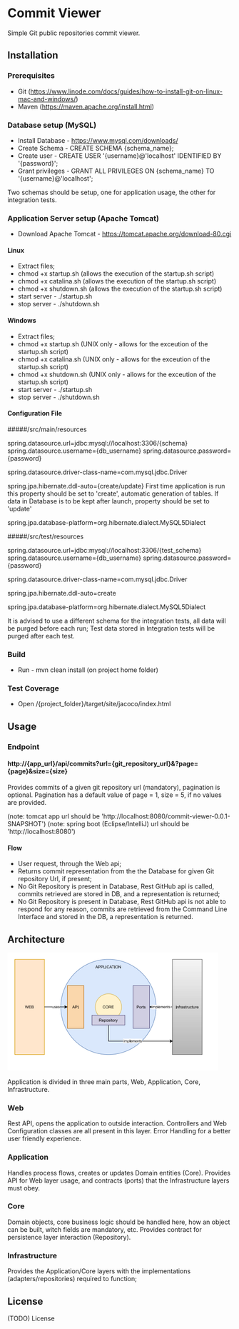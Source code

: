 # Commit Viewer

Simple Git public repositories commit viewer.

## Installation

### Prerequisites 
- Git (https://www.linode.com/docs/guides/how-to-install-git-on-linux-mac-and-windows/)
- Maven (https://maven.apache.org/install.html)

### Database setup (MySQL)

- Install Database - https://www.mysql.com/downloads/
- Create Schema - CREATE SCHEMA {schema_name};
- Create user - CREATE USER '{username}@'localhost' IDENTIFIED BY '{password}';
- Grant privileges - GRANT ALL PRIVILEGES ON {schema_name} TO '{username}@'localhost';

Two schemas should be setup, one for application usage, the other for integration tests.

### Application Server setup (Apache Tomcat)

- Download Apache Tomcat - https://tomcat.apache.org/download-80.cgi

#### Linux
- Extract files;
- chmod +x startup.sh (allows the execution of the startup.sh script)
- chmod +x catalina.sh (allows the execution of the startup.sh script)
- chmod +x shutdown.sh (allows the execution of the startup.sh script)
- start server - ./startup.sh
- stop server - ./shutdown.sh

#### Windows
- Extract files;
- chmod +x startup.sh (UNIX only - allows for the exceution of the startup.sh script)
- chmod +x catalina.sh (UNIX only - allows for the exceution of the startup.sh script)
- chmod +x shutdown.sh (UNIX only - allows for the exceution of the startup.sh script)
- start server - ./startup.sh
- stop server - ./shutdown.sh
 
#### Configuration File

#####/src/main/resources

spring.datasource.url=jdbc:mysql://localhost:3306/{schema}
spring.datasource.username={db_username}
spring.datasource.password={password}

spring.datasource.driver-class-name=com.mysql.jdbc.Driver

spring.jpa.hibernate.ddl-auto={create/update}
First time application is run this property should be set to 'create', automatic generation of tables.
If data in Database is to be kept after launch, property should be set to 'update'

spring.jpa.database-platform=org.hibernate.dialect.MySQL5Dialect

#####/src/test/resources

spring.datasource.url=jdbc:mysql://localhost:3306/{test_schema}
spring.datasource.username={db_username}
spring.datasource.password={password}

spring.datasource.driver-class-name=com.mysql.jdbc.Driver

spring.jpa.hibernate.ddl-auto=create

spring.jpa.database-platform=org.hibernate.dialect.MySQL5Dialect

It is advised to use a different schema for the integration tests, all data will be purged before each run;
Test data stored in Integration tests will be purged after each test.

### Build
- Run - mvn clean install (on project home folder)

### Test Coverage
- Open /{project_folder}/target/site/jacoco/index.html

## Usage

### Endpoint
#### http://{app_url}/api/commits?url={git_repository_url}&?page={page}&size={size}
Provides commits of a given git repository url (mandatory), pagination is optional.
Pagination has a default value of page = 1, size = 5, if no values are provided.

(note: tomcat app url should be 'http://localhost:8080/commit-viewer-0.0.1-SNAPSHOT')
(note: spring boot (Eclipse/IntelliJ) url should be 'http://localhost:8080')

#### Flow
- User request, through the Web api;
- Returns commit representation from the the Database for given Git repository Url, if present;
- No Git Repository is present in Database, Rest GitHub api is called, commits retrieved are stored in DB, and a representation is returned;
- No Git Repository is present in Database, Rest GitHub api is not able to respond for any reason, commits are retrieved from the Command Line Interface and stored in the DB, a representation is returned.

## Architecture

![Kiku](images/app_architecture.png)

Application is divided in three main parts, Web, Application, Core, Infrastructure.

### Web 
Rest API, opens the application to outside interaction.
Controllers and Web Configuration classes are all present in this layer.
Error Handling for a better user friendly experience.

### Application
Handles process flows, creates or updates Domain entities (Core).
Provides API for Web layer usage, and contracts (ports) that the Infrastructure layers must obey.

### Core
Domain objects, core business logic should be handled here, how an object can be built, witch fields are mandatory, etc.
Provides contract for persistence layer interaction (Repository).

### Infrastructure
Provides the Application/Core layers with the implementations (adapters/repositories) required to function;

## License

(TODO) License 
